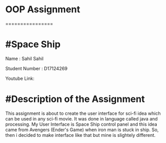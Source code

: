 # OOP Assignment
================

#Space Ship
===========
Name : Sahil Sahil

Student Number : D17124269

Youtube Link: 

#Description of the Assignment
==============================
This assignment is about to create the user interface for sci-fi idea which can be used in any sci-fi movie. It was done in language called java and processing. My User Interface is Space Ship control panel and this idea came from Avengers (Ender's Game) when iron man is stuck in ship. So, then i decided to make interface like that but mine is slightely different. 

